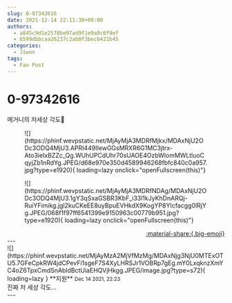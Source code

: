 ```yaml
---
slug: 0-97342616
date: 2021-12-14 22:11:30+09:00
authors:
  - a845c9d1e2578be97ad9f1e9a9c6f9ef
  - 6599dbbcaa26237c2ab0f3becb421b45
categories:
  - Jiwon
tags:
  - Fan Post
---
```


# 0-97342616

<div class="post-container" markdown="1">
<div class="content-container md-sidebar__scrollwrap" markdown="1">

메거니의 저세상 각도🐰
<figure markdown="1">
![](https://phinf.wevpstatic.net/MjAyMjA3MDRfMjkx/MDAxNjU2ODc3ODQ4MjU3.APRI449IIewGGsMRXR6G1MC3jtrx-Ato3ieIxBZZc_Qg.WUhUPCdUhr70sUAOE4OzbWlomMWLtluoCqyjZb1nRdYg.JPEG/d68e970e350d4589946268fbfc840c0a957.jpg?type=e1920){ loading=lazy onclick="openFullscreen(this)"}
</figure>

<figure markdown="1">
![](https://phinf.wevpstatic.net/MjAyMjA3MDRfNDAg/MDAxNjU2ODc3ODQ4MjU3.1gY3qSxaGSBR3KbF_i33l1kJyKhDnARQj-RuiYFimikg.jgl2kuCKeEE8uyBpuEVHkdX9KogYP8YIcfacgg0lRjYg.JPEG/068f1f97ff6541399e9150963c00779b951.jpg?type=e1920){ loading=lazy onclick="openFullscreen(this)"}
</figure>


</div>
</div>

<div style="text-align: right;" markdown="1">
<a href="https://weverse.io/fromis9/fanpost/0-97342616" style="text-align: right;">:material-share:{.big-emoji}</a>
</div>
---

<div class="comments-container md-sidebar__scrollwrap" markdown="1">
<div class="comment" markdown="1">
<div class='id-container' markdown="1">
![](https://phinf.wevpstatic.net/MjAyMzA2MjVfMzMg/MDAxNjg3NjU0MTExOTU5.7GFeCpkRW4jdCPevFi1sgeF7S4XyLHRSJr1VOBRp7gEg.mY0LxqknzXmYC4oZ6TpxCmdSnAbldBctUiaEHQVjHkgg.JPEG/image.jpg?type=s72){ loading=lazy }
**<span class="artist">지원</span>** <small>Dec 14 2021, 22:23</small><br>
</div>
<div class='comment-body' markdown="1">
진짜 저 세상 각도...
</div>
</div>
</div>
---
